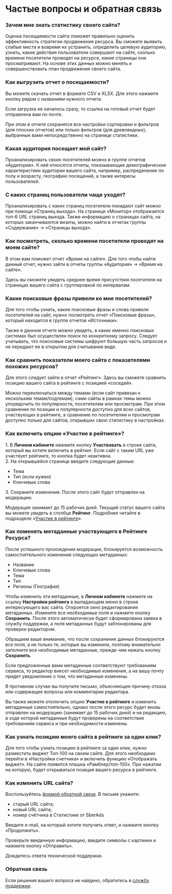 # Частые вопросы и обратная связь

### **Зачем мне знать статистику своего сайта?**

Оценка посещаемости сайта поможет правильно оценить эффективность стратегии продвижения ресурса. Вы сможете выявить слабые места и вовремя их устранить, определить целевую аудиторию, узнать, какие действия пользователи совершают на сайте, сколько времени посетители проводят на ресурсе, какие страницы они просматривают. На основе этих данных можно менять и совершенствовать план продвижения своего сайта.

### **Как выгрузить отчет о посещаемости?**

Вы можете скачать отчет в формате CSV и XLSX. Для этого нажмите кнопку рядом с названием нужного отчета.

Если загрузка не началось сразу, то ссылка на готовый отчет будет отправлена вам по почте.

При этом в отчете сохранятся все настройки сортировки и фильтров (для плоских отчетов) или только фильтров (для древовидных), выбранные вами непосредственно на странице статистики.

### **Какая аудитория посещает мой сайт?**

Проанализировать своих посетителей можно в группе отчетов «Аудитория». К ней относятся отчеты, показывающие демографические характеристики аудитории вашего сайта, например, распределение по полу и возрасту, географию посещений, а также интересы пользователей.

### **С каких страниц пользователи чаще уходят?**

Проанализировать с каких страниц посетители покидают сайт можно при помощи «Страниц выхода». На странице «Монитор» отображается топ-6 URL страниц выхода. Также информацию о страницах сайта, на которых заканчиваются визиты, можно найти в отчетах группы «Содержание» → «Страницы выхода».

### **Как посмотреть, сколько времени посетители проводят на моем сайте?**

В этом вам поможет отчет «Время на сайте». Для того чтобы найти данный отчет, нужно зайти в отчеты группы «Аудитория» → «Время на сайте».

Здесь вы сможете увидеть среднее время присутствия посетителя на страницах вашего сайта с группировкой по интервалам.

### **Какие поисковые фразы привели ко мне посетителей?**

Для того чтобы узнать, какие поисковые фразы и слова привели посетителей на сайт, нужно посмотреть отчет «Поисковые фразы», который находится в группе отчетов «Источники».

Также в данном отчете можно увидеть, в каких именно поисковых системах был осуществлен поиск по конкретному запросу. Следует учитывать, что поисковые системы шифруют большую часть запросов и не передают ее в открытом для считывания виде.

### **Как сравнить показатели моего сайта с показателями похожих ресурсов?**

Для этого следует зайти в отчет «Рейтинг». Здесь вы сможете сравнить позицию вашего сайта в рейтинге с позицией «соседей».

Можно переключаться между темами (если сайт привязан к нескольким темам/подтемам), сами сайты в рамках темы можно упорядочить по популярности, посетителям или просмотрам. При этом сравнение по позиции и популярности доступно для всех сайтов, участвующих в рейтинге, а сравнение по посетителям и просмотрам доступно только для сайтов, открывших свою статистику в настройках.

### Как включить опцию «Участие в рейтинге»?

1\. В **Личном кабинете** нажмите кнопку **Участвовать** в строке сайта, который вы хотите включить в рейтинг. Если сайт с таким URL уже участвует рейтинге, то кнопка будет неактивна.\
2\. На открывшейся странице введите следующие данные:

* Тема
* Тип (если нужен)
* Ключевые слова

3\. Сохраните изменения. После этого сайт будет отправлен на модерацию.

Модерация занимает до 15 рабочих дней. Текущий статус вашего сайта вы можете увидеть в столбце **Рейтинг**. Подробнее читайте в подразделе «[Участие в рейтинге](nachalo-raboty-s-top-100/uchastie-v-reitinge/)».

### Как поменять метаданные участвующего в Рейтинге Ресурса?

После успешного прохождения модерации, блокируется возможность самостоятельного изменения следующих метаданных:

* Название
* Ключевые слова
* Тема
* Тип
* Регионы (География)

Чтобы изменить эти метаданные, в **Личном кабинете** нажмите на ссылку **Настройки рейтинга** в выпадающем меню в строке интересующего вас сайта. Откроется окно редактирования метаданных. Измените все необходимые поля и нажмите кнопку **Сохранить**. После этого автоматически будет сформирована заявка в службу поддержки, а поля метаданных будут заблокированы для проверки редактором.

Обращаем ваше внимание, что после сохранения данных блокируются все поля, а не только те, которые вы изменили, поэтому внимательно заполните все необходимые метаданные, прежде чем нажать кнопку **Сохранить**.

Если предложенные вами метаданные соответствуют требованиям сервиса, то редактор внесет необходимые изменения, а на вашу почту придет уведомление о том, что метаданные изменены.

В противном случае вы получите письмо, объясняющее причину отказа или содержащее вопросы или комментарии редактора.

Вы также можете отключить опцию **Участие в рейтинге** и изменить метаданные самостоятельно, однако после этого ресурс будет вновь отправлен на модерацию (занимает до 15 рабочих дней) и на редакцию, в ходе которой метаданные будут проверены на соответствие требованиям сервиса и при необходимости изменены.

### **Как узнать позицию моего сайта в рейтинге за один клик?**

Для того чтобы узнать позицию в рейтинге за один клик, нужно разместить виджет Топ-100 на своем сайте. Для этого необходимо перейти в «Настройки счетчика» и включить функцию «Отображать виджет». На сайте появится плашка «Рамблер/топ-100». При нажатии на которую, будет открываться позиция вашего ресурса в рейтинге.

### Как изменить URL сайта?

Воспользуйтесь [формой обратной связи](https://help.rambler.ru/feedback/top100/). В письме укажите:

* старый URL сайта;
* новый URL сайта;
* номер счётчика в Статистике от SberAds

Введите e-mail, на который хотите получить ответ, и нажмите кнопку «Продолжить».

Проверьте введенную информацию, введите символы с картинки и нажмите кнопку «Отправить».

Дождитесь ответа технической поддержки.

### Обратная связь

Если решения вашего вопроса не найдено, обратитесь в [службу поддержки](https://help.rambler.ru/feedback/top100/).
